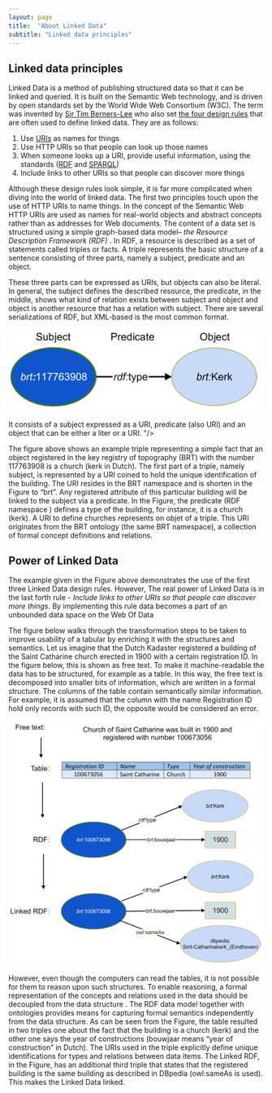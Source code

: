 ```yaml
---
layout: page
title:  "About Linked Data"
subtitle: "Linked data principles"
---
```


## Linked data principles

Linked Data is a method of publishing structured data so that it can be linked and queried.
It is built on the Semantic Web technology, and is driven by open standards set by the World
Wide Web Consortium (W3C). The term was  invented by [Sir Tim Berners-Lee](https://pdfs.semanticscholar.org/566c/1c6bd366b4c9e07fc37eb372771690d5ba31.pdf) who also set [the four
design rules]((https://www.w3.org/DesignIssues/LinkedData.html)) that are often used to define linked data. They are as follows:

1. Use [URIs](https://en.wikipedia.org/wiki/Uniform_Resource_Identifier) as names for things
2. Use HTTP URIs so that people can look up those names
3. When someone looks up a URI, provide useful information, using the standards  ([RDF](https://www.w3.org/RDF/) and [SPARQL](https://www.w3.org/TR/rdf-sparql-query/))
4. Include links to other URIs so that people can discover more things

Although these design rules look simple, it is far more complicated when diving into the world of linked
data. The first two principles touch upon the use of HTTP URIs to name things. In the concept of the
Semantic Web HTTP URIs are used as names for real-world objects and abstract concepts rather than as
addresses for Web documents. The content of a data set is structured using a simple graph-based data
model– *the Resource Description Framework (RDF)* . In RDF, a resource is described as a set of statements
called triples or facts. A triple represents the basic structure of a sentence consisting of three parts,
namely a subject, predicate and an object.

These three parts can be expressed as URIs, but objects can also be literal. In general, the subject
defines the described resource, the predicate, in the middle, shows what kind of relation exists between
subject and object and object is another resource that has a relation with subject. There are several
serializations of RDF, but XML-based is the most common format.

![Triple is a basic building block to structure data on the Semantic Web.](about_ld_1.png)

It consists of a subject expressed as a URI, predicate (also URI) and an object
that can be either a liter or a URI. "/>

The figure above shows an example triple representing a simple fact that an object registered in the key
registry of topography (BRT) with the number 117763908 is a church (kerk in Dutch). The first part
of a triple, namely subject, is represented by a URI coined to hold the unique identification of
the building. The URI resides in the BRT namespace and is shorten in the Figure to “brt”.
Any registered attribute of this particular building will be linked to the subject via a predicate.
In the Figure, the predicate (RDF namespace ) defines a type of the building, for instance,
it is a church (kerk). A URI to define churches represents on objet of a triple.
This URI originates from the BRT ontology (the same BRT namespace), a collection of
formal concept definitions and relations.

## Power of Linked Data

The example given in the Figure above demonstrates the use of the first three Linked Data design rules. However,
The real power of Linked Data is in the last forth rule - *Include links to other URIs so that people can discover more things*.
By implementing this rule data becomes a part of an unbounded data space on the Web Of Data

The figure below walks through the transformation steps to be taken to improve usability of a tabular by enriching it with the structures and semantics.
Let us imagine that the Dutch Kadaster registered a building
of the Saint Catharine church erected in 1900 with a certain registration ID. In the figure below, this is shown as free text.
To make it machine-readable the data has to be structured, for example as a table. In this way, the free text is decomposed
into smaller bits of information, which are written in a formal structure. The columns of the table contain semantically
similar information. For example, it is assumed that the column with the name Registration ID hold only records with such ID,
the opposite would be considered an error.

![Data transformation from unstructured free text into structured table and to linked RDF.](about_ld_2.png) 

However, even though the computers can read the tables, it is not possible for them to reason upon such structures.
To enable reasoning, a formal representation of the concepts and relations used in the data should be decoupled from
the data structure . The RDF data model together with ontologies provides means for capturing formal semantics independently
from the data structure. As can be seen from the Figure, the table resulted in two triples one about the fact that the building
is a church (kerk) and the other one says the year of constructions (bouwjaar means “year of construction” in Dutch).
The URIs used in the triple explicitly define unique identifications for types and relations between data items.
The Linked RDF, in the Figure, has an additional third triple that states that the registered building is the
same building as described in DBpedia  (owl:sameAs is used). This makes the Linked Data linked.